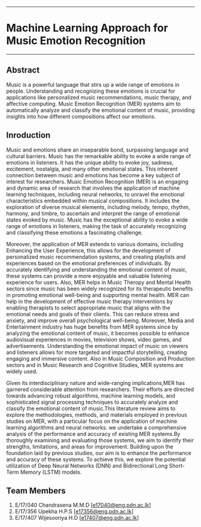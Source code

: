 ___
# Machine Learning Approach for Music Emotion Recognition
___

## Abstract
Music is a powerful language that stirs up a wide range of emotions in people. Understanding and recognizing these emotions is crucial for applications like personalized music recommendations, music therapy, and affective computing. Music Emotion Recognition (MER) systems aim to automatically analyze and classify the emotional content of music, providing insights into how different compositions affect our emotions. 

## Inroduction
Music and emotions share an inseparable bond, surpassing language and cultural barriers. Music has the remarkable ability to evoke a wide range of emotions in listeners. It has the unique ability to evoke joy, sadness, excitement, nostalgia, and many other emotional states. This inherent connection between music and emotions has become a key subject of interest for researchers. Music Emotion Recognition (MER) is an engaging and dynamic area of research that involves the application of machine learning techniques, including neural networks, to unravel the emotional characteristics embedded within musical compositions. It includes the exploration of diverse musical elements, including melody, tempo, rhythm, harmony, and timbre, to ascertain and interpret the range of emotional states evoked by music. Music has the exceptional ability to evoke a wide range of emotions in listeners, making the task of accurately recognizing and classifying these emotions a fascinating challenge.

Moreover, the application of MER extends to various domains, including Enhancing the User Experience, this allows for the development of personalized music recommendation systems, and creating playlists and experiences based on the emotional preferences of individuals. By accurately identifying and understanding the emotional content of music, these systems can provide a more enjoyable and valuable listening experience for users. Also, MER helps in Music Theropy and Mental Health sectors since music has been widely recognized for its therapeutic benefits in promoting emotional well-being and supporting mental health. MER can help in the development of effective music therapy interventions by enabling therapists to select appropriate music that aligns with the emotional needs and goals of their clients. This can reduce stress and anxiety, and improve overall psychological well-being. Moreover, Media and Entertainment industry has huge benefits from MER systems since by analyzing the emotional content of music, it becomes possible to enhance audiovisual experiences in movies, television shows, video games, and advertisements. Understanding the emotional impact of music on viewers and listeners allows for more targeted and impactful storytelling, creating engaging and immersive content. Also in Music Composition and Production sectors and in Music Research and Cognitive Studies, MER systems are widely used.

Given its interdisciplinary nature and wide-ranging implications,MER has garnered considerable attention from researchers. Their efforts are directed towards advancing robust algorithms, machine learning models, and sophisticated signal processing techniques to accurately analyze and classify the emotional content of music.This literature review aims to explore the methodologies, methods, and materials employed in previous studies on MER, with a particular focus on the application of machine learning algorithms and neural networks. we undertake a comprehensive analysis of the performance and accuracy of existing MER systems.By thoroughly examining and evaluating those systems, we aim to identify their strengths, limitations, and areas for improvement. Building upon the foundation laid by previous studies, our aim is to enhance the performance and accuracy of these systems. To achieve this, we explore the potential utilization of Deep Neural Networks (DNN) and Bidirectional Long Short-Term Memory (LSTM) models.

## Team Members
1. E/17/040 Chandrasena M.M.D [[e17040@eng.pdn.ac.lk](mailto:e17040@eng.pdn.ac.lk)]
2. E/17/356 Upekha H.P.S [[e17356@eng.pdn.ac.lk](mailto:e17356@eng.pdn.ac.lk)]
3. E/17/407 Wijesooriya H.D [[e17407@eng.pdn.ac.lk](mailto:e17407@eng.pdn.ac.lk)]
